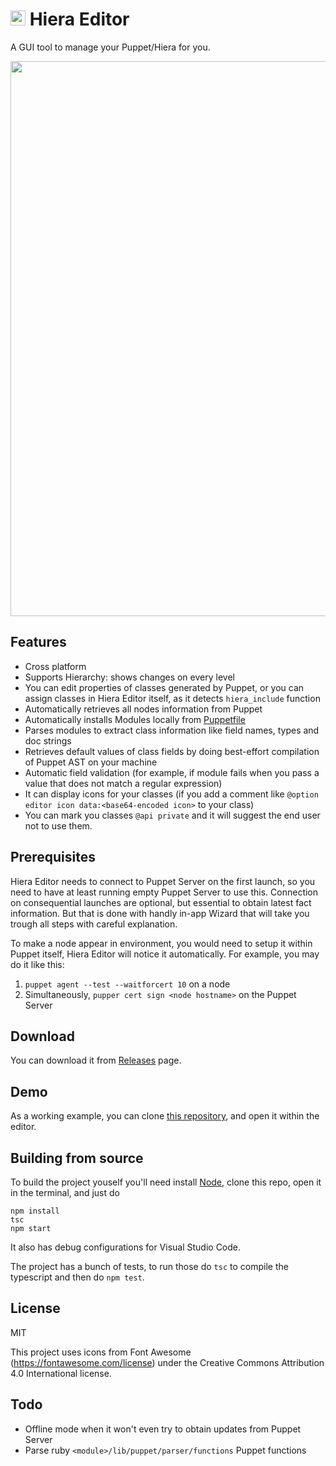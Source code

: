 
# <img src="https://user-images.githubusercontent.com/1666014/50780464-a779dd80-12ab-11e9-8e2e-43e7f0e8da38.png" width="24">  Hiera Editor
A GUI tool to manage your Puppet/Hiera for you.

<img src="https://user-images.githubusercontent.com/1666014/51433468-4d85fa00-1c53-11e9-95bc-d8f8428f6108.png" width="888">

## Features
* Cross platform
* Supports Hierarchy: shows changes on every level
* You can edit properties of classes generated by Puppet, or you can assign classes in Hiera Editor itself, as it detects `hiera_include` function
* Automatically retrieves all nodes information from Puppet
* Automatically installs Modules locally from [Puppetfile](https://librarian-puppet.com/)
* Parses modules to extract class information like field names, types and doc strings
* Retrieves default values of class fields by doing best-effort compilation of Puppet AST on your machine
* Automatic field validation (for example, if module fails when you pass a value that does not match a regular expression)
* It can display icons for your classes (if you add a comment like `@option editor icon data:<base64-encoded icon>` to your class)
* You can mark you classes `@api private` and it will suggest the end user not to use them.

## Prerequisites
Hiera Editor needs to connect to Puppet Server on the first launch, so you need to have at least running empty Puppet Server to use this. Connection on consequential launches are optional, but essential to obtain latest fact information. But that is done with handly in-app Wizard that will take you trough all steps with careful explanation.

To make a node appear in environment, you would need to setup it within Puppet itself, Hiera Editor will notice it automatically. For example, you may do it like this:

1. `puppet agent --test --waitforcert 10` on a node
2. Simultaneously, `pupper cert sign <node hostname>` on the Puppet Server

## Download
You can download it from [Releases](https://github.com/desertkun/hiera-editor/releases) page.

## Demo
As a working example, you can clone [this repository](https://github.com/anthill-platform/puppet-anthill-dev), and open it within the editor.

## Building from source
To build the project youself you'll need install [Node](https://nodejs.org/en/download/), 
clone this repo, open it in the terminal, and just do

```
npm install
tsc
npm start
```

It also has debug configurations for Visual Studio Code.

The project has a bunch of tests, to run those do `tsc` to compile the typescript and then do `npm test`.

## License
MIT

This project uses icons from Font Awesome (https://fontawesome.com/license) under the
Creative Commons Attribution 4.0 International license.

## Todo
* Offline mode when it won't even try to obtain updates from Puppet Server
* Parse ruby `<module>/lib/puppet/parser/functions` Puppet functions
